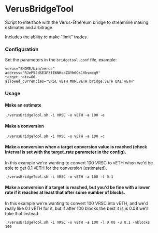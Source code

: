 # VerusBridgeTool

Script to interface with the Verus-Ethereum bridge to streamline making estimates and arbitrage. 

Includes the ability to make "limit" trades.

### Configuration

Set the parameters in the `bridgetool.conf` file, example:

```
verus="$HOME/bin/verus"
address="RJeP52dSE3FZtE6NHcaZGYh6Qs1Vksmeq9"
target_rate=60
allowed_currencies="VRSC vETH MKR.vETH bridge.vETH DAI.vETH"
```

### Usage

#### Make an estimate

`./verusBridgeTool.sh -i VRSC -o vETH -a 100 -e`

#### Make a conversion

`./verusBridgeTool.sh -i VRSC -o vETH -a 100 -c`

#### Make a conversion when a target conversion value is reached (check interval is set with the target_rate parameter in the config).

In this example we're wanting to convert 100 VRSC to vETH when we'd be able to get 0.1 vETH for the conversion (estimated).

`./verusBridgeTool.sh -i VRSC -o vETH -a 100 -t 0.1`

#### Make a conversion if a target is reached, but you'd be fine with a lower rate if it reaches at least that after some number of blocks.

In this example we're wanting to convert 100 VRSC into vETH, and we'd really like 0.1 vETH for it, but if after 100 blocks the best it is is 0.08 we'll take that instead. 

`./verusBridgeTool.sh -i VRSC -o vETH -a 100 -l 0.08 -u 0.1 -nblocks 100`

